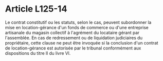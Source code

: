 # Article L125-14

Le contrat constitutif ou les statuts, selon le cas, peuvent subordonner la mise en location-gérance d'un fonds de commerce ou d'une entreprise artisanale du magasin collectif à l'agrément du locataire gérant par l'assemblée.   En cas de redressement ou de liquidation judiciaires du propriétaire, cette clause ne peut être invoquée si la conclusion d'un contrat de location-gérance est autorisée par le tribunal conformément aux dispositions du titre II du livre VI.